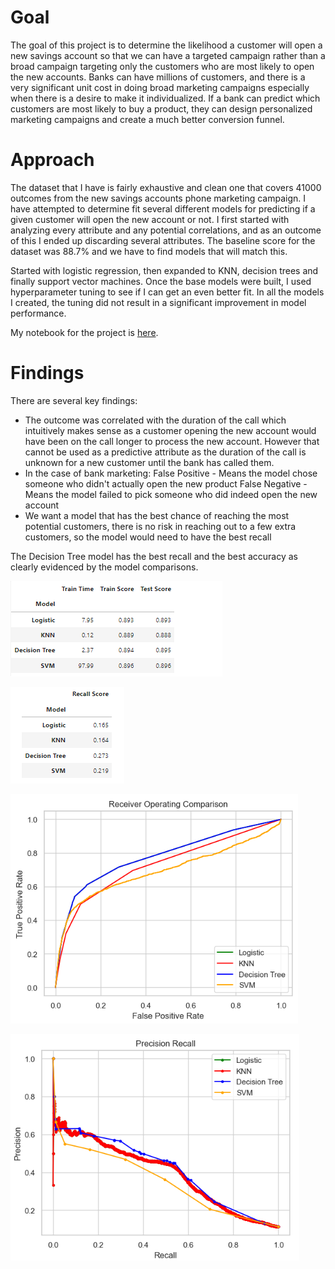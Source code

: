 # Goal
The goal of this project is to determine the likelihood a customer will open a new savings account so that we can have a targeted campaign rather than a broad campaign targeting only the customers who are most likely to open the new accounts. Banks can have millions of customers, and there is a very significant unit cost in doing broad marketing campaigns especially when there is a desire to make it individualized. If a bank can predict which customers are most likely to buy a product, they can design personalized marketing campaigns and create a much better conversion funnel.

# Approach
The dataset that I have is fairly exhaustive and clean one that covers 41000 outcomes from the new savings accounts phone marketing campaign. I have attempted to determine fit several different models for predicting if a given customer will open the new account or not. I first started with analyzing every attribute and any potential correlations, and as an outcome of this I ended up discarding several attributes. The baseline score for the dataset was 88.7% and we have to find models that will match this. 

Started with logistic regression, then expanded to KNN, decision trees and finally support vector machines. Once the base models were built, I used hyperparameter tuning to see if I can get an even better fit. In all the models I created, the tuning did not result in a significant improvement in model performance.

My notebook for the project is [here](prompt_III.ipynb).

# Findings
There are several key findings:
- The outcome was correlated with the duration of the call which intuitively makes sense as a customer opening the new account would have been on the call longer to process the new account. However that cannot be used as a predictive attribute as the duration of the call is unknown for a new customer until the bank has called them.
- In the case of bank marketing:
False Positive - Means the model chose someone who didn't actually open the new product
False Negative - Means the model failed to pick someone who did indeed open the new account
- We want a model that has the best chance of reaching the most potential customers, there is no risk in reaching out to a few extra customers, so the model would need to have the best recall

The Decision Tree model has the best recall and the best accuracy as clearly evidenced by the model comparisons.

![image](./images/accuracyscores.png)

![image](./images/recalls.png)

![image](./images/rocauc.png)

![image](./images/precisionrecall.png)